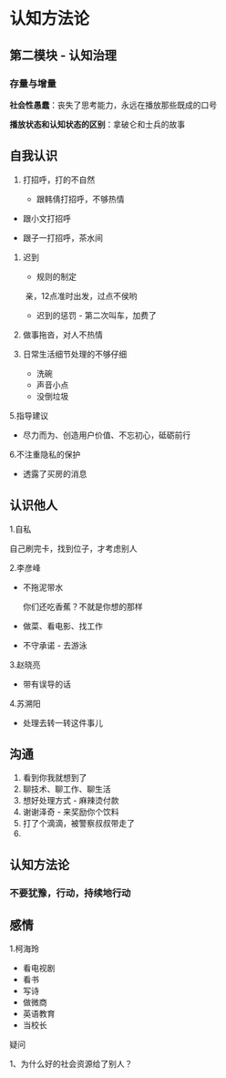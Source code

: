 # 认知方法论



## 第二模块 - 认知治理

### 存量与增量 

**社会性愚蠢**：丧失了思考能力，永远在播放那些既成的口号

**播放状态和认知状态的区别**：拿破仑和士兵的故事





## 自我认识

1. 打招呼，打的不自然

   * 跟韩倩打招呼，不够热情


* 跟小文打招呼


* 跟子一打招呼，茶水间

1. 迟到

   * 规则的制定

   ​       亲，12点准时出发，过点不侯哟

   * 迟到的惩罚 - 第二次叫车，加费了

2. 做事拖沓，对人不热情

3. 日常生活细节处理的不够仔细

   - 洗碗
   - 声音小点
   - 没倒垃圾

 5.指导建议

* 尽力而为、创造用户价值、不忘初心，砥砺前行

6.不注重隐私的保护

* 透露了买房的消息



## 认识他人

1.自私

自己刷完卡，找到位子，才考虑别人

2.李彦峰

* 不拖泥带水 

  你们还吃香蕉？不就是你想的那样

* 做菜、看电影、找工作

* 不守承诺 - 去游泳

3.赵晓亮

- 带有误导的话

4.苏溯阳

* 处理去转一转这件事儿





## 沟通

1. 看到你我就想到了
2. 聊技术、聊工作、聊生活
3. 想好处理方式 - 麻辣烫付款
4. 谢谢泽奇 - 来奖励你个饮料
5. 打了个滴滴，被警察叔叔带走了
6. ​

## 认知方法论

### 不要犹豫，行动，持续地行动



## 感情

1.柯海玲 

* 看电视剧
* 看书
* 写诗
* 做微商
* 英语教育
* 当校长

疑问

1、为什么好的社会资源给了别人？